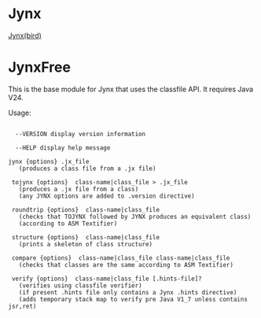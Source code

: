 # Jynx
[Jynx(bird)](https://en.wikipedia.org/wiki/Wryneck)


# JynxFree

This is the base module for Jynx that uses the classfile API.
It requires Java V24.

Usage:

```

  --VERSION display version information

  --HELP display help message

jynx {options} .jx_file
   (produces a class file from a .jx file)

 tojynx {options}  class-name|class_file > .jx_file
   (produces a .jx file from a class)
   (any JYNX options are added to .version directive)

 roundtrip {options}  class-name|class_file
   (checks that TOJYNX followed by JYNX produces an equivalent class)
   (according to ASM Textifier)

 structure {options}  class-name|class_file
   (prints a skeleton of class structure)

 compare {options}  class-name|class_file class-name|class_file
   (checks that classes are the same according to ASM Textifier)

 verify {options}  class-name|class_file [.hints-file]?
   (verifies using classfile verifier)
   (if present .hints file only contains a Jynx .hints directive)
   (adds temporary stack map to verify pre Java V1_7 unless contains jsr,ret)

```
